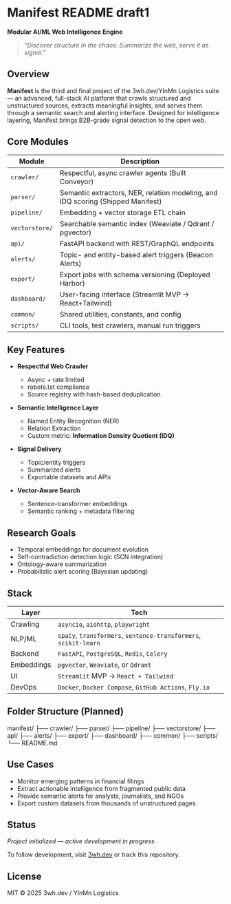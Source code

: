 # Manifest README draft1

**Modular AI/ML Web Intelligence Engine**

> _“Discover structure in the chaos. Summarize the web, serve it as signal.”_


## Overview

**Manifest** is the third and final project of the 3wh.dev/YInMn Logistics suite — an advanced, full-stack AI platform that crawls structured and unstructured sources, extracts meaningful insights, and serves them through a semantic search and alerting interface. Designed for intelligence layering, Manifest brings B2B-grade signal detection to the open web.


## Core Modules

| Module | Description |
|--------|-------------|
| `crawler/` | Respectful, async crawler agents (Built Conveyor) |
| `parser/` | Semantic extractors, NER, relation modeling, and IDQ scoring (Shipped Manifest) |
| `pipeline/` | Embedding + vector storage ETL chain |
| `vectorstore/` | Searchable semantic index (Weaviate / Qdrant / pgvector) |
| `api/` | FastAPI backend with REST/GraphQL endpoints |
| `alerts/` | Topic- and entity-based alert triggers (Beacon Alerts) |
| `export/` | Export jobs with schema versioning (Deployed Harbor) |
| `dashboard/` | User-facing interface (Streamlit MVP → React+Tailwind) |
| `common/` | Shared utilities, constants, and config |
| `scripts/` | CLI tools, test crawlers, manual run triggers |


## Key Features

- **Respectful Web Crawler**
  - Async + rate limited
  - robots.txt compliance
  - Source registry with hash-based deduplication

- **Semantic Intelligence Layer**
  - Named Entity Recognition (NER)
  - Relation Extraction
  - Custom metric: **Information Density Quotient (IDQ)**

- **Signal Delivery**
  - Topic/entity triggers
  - Summarized alerts
  - Exportable datasets and APIs

- **Vector-Aware Search**
  - Sentence-transformer embeddings
  - Semantic ranking + metadata filtering


## Research Goals

- Temporal embeddings for document evolution
- Self-contradiction detection logic (SCN integration)
- Ontology-aware summarization
- Probabilistic alert scoring (Bayesian updating)


## Stack

| Layer | Tech |
|-------|------|
| Crawling | `asyncio`, `aiohttp`, `playwright` |
| NLP/ML | `spaCy`, `transformers`, `sentence-transformers`, `scikit-learn` |
| Backend | `FastAPI`, `PostgreSQL`, `Redis`, `Celery` |
| Embeddings | `pgvector`, `Weaviate`, or `Qdrant` |
| UI | `Streamlit` MVP → `React + Tailwind` |
| DevOps | `Docker`, `Docker Compose`, `GitHub Actions`, `Fly.io` |


## Folder Structure (Planned)
manifest/
├── crawler/
├── parser/
├── pipeline/
├── vectorstore/
├── api/
├── alerts/
├── export/
├── dashboard/
├── common/
├── scripts/
└── README.md


## Use Cases

- Monitor emerging patterns in financial filings
- Extract actionable intelligence from fragmented public data
- Provide semantic alerts for analysts, journalists, and NGOs
- Export custom datasets from thousands of unstructured pages


## Status

*Project initialized — active development in progress.*

To follow development, visit [3wh.dev](https://3wh.dev) or track this repository.


## License

MIT © 2025 3wh.dev / YInMn Logistics
